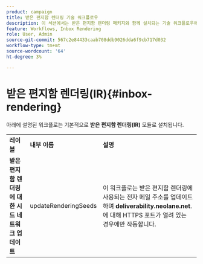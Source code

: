 ```yaml
---
product: campaign
title: 받은 편지함 렌더링 기술 워크플로우
description: 이 섹션에서는 받은 편지함 렌더링 패키지와 함께 설치되는 기술 워크플로우에 대해 설명합니다
feature: Workflows, Inbox Rendering
role: User, Admin
source-git-commit: 567c2e84433caab708ddb9026dda6f9cb717d032
workflow-type: tm+mt
source-wordcount: '64'
ht-degree: 3%

---
```



# 받은 편지함 렌더링(IR){#inbox-rendering}



아래에 설명된 워크플로는 기본적으로 **받은 편지함 렌더링(IR)** 모듈로 설치됩니다.

<table> 
 <tbody> 
  <tr> 
   <td> <strong>레이블</strong><br /> </td> 
   <td> <strong>내부 이름</strong><br /> </td> 
   <td> <strong>설명</strong><br /> </td> 
  </tr> 
  <tr> 
   <td> <strong>받은 편지함 렌더링에 대한 시드 네트워크 업데이트</strong><br /> </td> 
   <td> <span class="uicontrol">updateRenderingSeeds</span> <br /> </td> 
   <td> 이 워크플로는 받은 편지함 렌더링에 사용되는 전자 메일 주소를 업데이트하며 <strong>deliverability.neolane.net</strong>.<br />에 대해 HTTPS 포트가 열려 있는 경우에만 작동합니다. </td> 
  </tr> 
 </tbody> 
</table>

